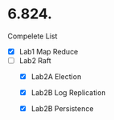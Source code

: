 # 6.824.

Compelete List

- [x] Lab1 Map Reduce
- [ ] Lab2 Raft
    - [x] Lab2A Election
    - [x] Lab2B Log Replication
    - [x] Lab2B Persistence
    
